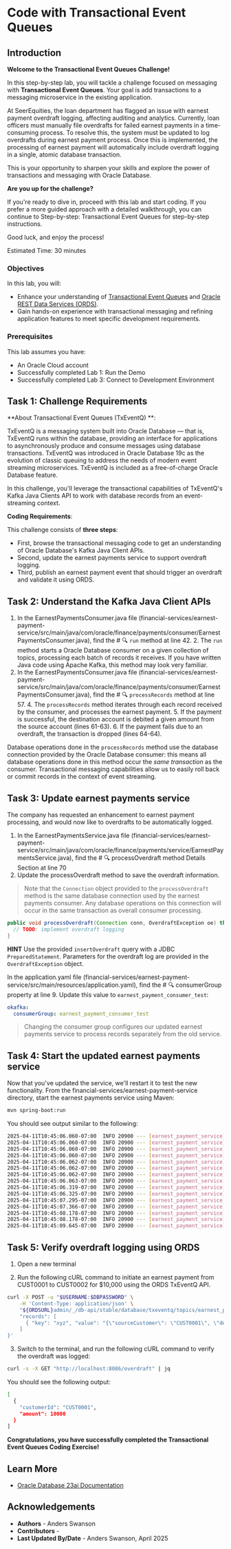 # Code with Transactional Event Queues

## Introduction

**Welcome to the Transactional Event Queues Challenge!**

In this step-by-step lab, you will tackle a challenge focused on messaging with **Transactional Event Queues**. Your goal is add transactions to a messaging microservice in the existing application. 

At SeerEquities, the loan department has flagged an issue with earnest payment overdraft logging, affecting auditing and analytics. Currently, loan officers must manually file overdrafts for failed earnest payments in a time-consuming process. To resolve this, the system must be updated to log overdrafts during earnest payment process. Once this is implemented, the processing of earnest payment will automatically include overdraft logging in a single, atomic database transaction.

This is your opportunity to sharpen your skills and explore the power of transactions and messaging with Oracle Database.

**Are you up for the challenge?**

If you're ready to dive in, proceed with this lab and start coding. If you prefer a more guided approach with a detailed walkthrough, you can continue to Step-by-step: Transactional Event Queues for step-by-step instructions.

Good luck, and enjoy the process!

Estimated Time: 30 minutes

### Objectives

In this lab, you will:

* Enhance your understanding of [Transactional Event Queues](https://docs.oracle.com/en/database/oracle/oracle-database/23/adque/aq-introduction.html) and [Oracle REST Data Services (ORDS)](https://www.oracle.com/database/technologies/appdev/rest.html).
* Gain hands-on experience with transactional messaging and refining application features to meet specific development requirements.

### Prerequisites

This lab assumes you have:
* An Oracle Cloud account
* Successfully completed Lab 1: Run the Demo
* Successfully completed Lab 3: Connect to Development Environment


## Task 1: Challenge Requirements 

**About Transactional Event Queues (TxEventQ) **:

TxEventQ is a messaging system built into Oracle Database — that is, TxEventQ runs within the database, providing an interface for applications to asynchronously produce and consume messages using database transactions. TxEventQ was introduced in Oracle Database 19c as the evolution of classic queuing to address the needs of modern event streaming microservices. TxEventQ is included as a free-of-charge Oracle Database feature.

In this challenge, you'll leverage the transactional capabilities of TxEventQ's Kafka Java Clients API to work with database records from an event-streaming context.

**Coding Requirements**:

This challenge consists of **three steps**: 

* First, browse the transactional messaging code to get an understanding of Oracle Database's Kafka Java Client APIs.
* Second, update the earnest payments service to support overdraft logging.
* Third, publish an earnest payment event that should trigger an overdraft and validate it using ORDS.

## Task 2: Understand the Kafka Java Client APIs

1. In the EarnestPaymentsConsumer.java file (financial-services/earnest-payment-service/src/main/java/com/oracle/finance/payments/consumer/EarnestPaymentsConsumer.java), find the # 🔍 `run` method at line 42.
   2. The `run` method starts a Oracle Database consumer on a given collection of topics, processing each batch of records it receives. If you have written Java code using Apache Kafka, this method may look very familiar.
3. In the EarnestPaymentsConsumer.java file (financial-services/earnest-payment-service/src/main/java/com/oracle/finance/payments/consumer/EarnestPaymentsConsumer.java), find the # 🔍 `processRecords` method at line 57.
   4. The `processRecords` method iterates through each record received by the consumer, and processes the earnest payment. 
   5. If the payment is successful, the destination account is debited a given amount from the source account (lines 61-63).
   6. If the payment fails due to an overdraft, the transaction is dropped (lines 64-64).

Database operations done in the `processRecords` method use the database connection provided by the Oracle Database consumer: this means all database operations done in this method occur the _same transaction_ as the consumer. Transactional messaging capabilities allow us to easily roll back or commit records in the context of event streaming.

## Task 3: Update earnest payments service

The company has requested an enhancement to earnest payment processing, and would now like to overdrafts to be automatically logged.

1. In the EarnestPaymentsService.java file (financial-services/earnest-payment-service/src/main/java/com/oracle/finance/payments/service/EarnestPaymentsService.java), find the # 🔍 processOverdraft method Details Section at line 70
2. Update the processOverdraft method to save the overdraft information.

> Note that the `Connection` object provided to the `processOverdraft` method is the same database connection used by the earnest payments consumer. Any database operations on this connection will occur in the same transaction as overall consumer processing.

```java
public void processOverdraft(Connection conn, OverdraftException oe) throws SQLException {
  // TODO: implement overdraft logging
}
```

**HINT** Use the provided `insertOverdraft` query with a JDBC `PreparedStatement`. Parameters for the overdraft log are provided in the `OverdraftException` object.

In the application.yaml file (financial-services/earnest-payment-service/src/main/resources/application.yaml), find the # 🔍 consumerGroup property at line 9. Update this value to `earnest_payment_consumer_test`:

```yaml
okafka:
  consumerGroup: earnest_payment_consumer_test
```

> Changing the consumer group configures our updated earnest payments service to process records separately from the old service. 

## Task 4: Start the updated earnest payments service

Now that you've updated the service, we'll restart it to test the new functionality. From the financial-services/earnest-payment-service directory, start the earnest payments service using Maven:

```bash
mvn spring-boot:run
```

You should see output similar to the following:

```bash
2025-04-11T10:45:06.060-07:00  INFO 20900 --- [earnest_payment_service] [           main] o.o.o.clients.consumer.ConsumerConfig    : These configurations '[max.poll.records]' were supplied but are not used yet.
2025-04-11T10:45:06.060-07:00  INFO 20900 --- [earnest_payment_service] [           main] o.a.kafka.common.utils.AppInfoParser     : Kafka version: 3.7.1
2025-04-11T10:45:06.060-07:00  INFO 20900 --- [earnest_payment_service] [           main] o.a.kafka.common.utils.AppInfoParser     : Kafka commitId: e2494e6ffb89f828
2025-04-11T10:45:06.060-07:00  INFO 20900 --- [earnest_payment_service] [           main] o.a.kafka.common.utils.AppInfoParser     : Kafka startTimeMs: 1744393506060
2025-04-11T10:45:06.062-07:00  INFO 20900 --- [earnest_payment_service] [         task-1] o.oracle.okafka.clients.NetworkClient    : [Consumer clientId=consumer-earnest_payments-1, groupId=earnest_payments] Available Nodes 1
2025-04-11T10:45:06.062-07:00  INFO 20900 --- [earnest_payment_service] [         task-1] o.oracle.okafka.clients.NetworkClient    : [Consumer clientId=consumer-earnest_payments-1, groupId=earnest_payments] All Known nodes are disconnected. Try one time to connect.
2025-04-11T10:45:06.062-07:00  INFO 20900 --- [earnest_payment_service] [         task-1] o.oracle.okafka.clients.NetworkClient    : [Consumer clientId=consumer-earnest_payments-1, groupId=earnest_payments] Initiating connection to node 0:<ORACLE DATABASE URL>::
2025-04-11T10:45:06.063-07:00  INFO 20900 --- [earnest_payment_service] [         task-1] o.o.o.c.c.internals.AQKafkaConsumer      : [Consumer clientId=consumer-earnest_payments-1, groupId=earnest_payments] Connecting to Oracle Database : jdbc:oracle:thin:@mydb_tp
2025-04-11T10:45:06.319-07:00  INFO 20900 --- [earnest_payment_service] [           main] o.s.b.w.embedded.tomcat.TomcatWebServer  : Tomcat started on port 8081 (http) with context path '/'
2025-04-11T10:45:06.325-07:00  INFO 20900 --- [earnest_payment_service] [           main] c.oracle.finance.payments.Application    : Started Application in 4.764 seconds (process running for 5.09)
2025-04-11T10:45:07.295-07:00  INFO 20900 --- [earnest_payment_service] [         task-1] o.o.o.c.c.internals.AQKafkaConsumer      : [Consumer clientId=consumer-earnest_payments-1, groupId=earnest_payments] Database Consumer Session Info: 15301,42442. Process Id 307858 Instance Name e2o1pod7
2025-04-11T10:45:07.366-07:00  INFO 20900 --- [earnest_payment_service] [         task-1] o.oracle.okafka.clients.NetworkClient    : [Consumer clientId=consumer-earnest_payments-1, groupId=earnest_payments] Reconnect successful to node 7:<ORACLE DATABASE URL>:ADMIN
2025-04-11T10:45:08.178-07:00  INFO 20900 --- [earnest_payment_service] [         task-1] org.oracle.okafka.clients.Metadata       : Cluster ID: e2o1pod
2025-04-11T10:45:08.178-07:00  INFO 20900 --- [earnest_payment_service] [         task-1] o.oracle.okafka.clients.NetworkClient    : [Consumer clientId=consumer-earnest_payments-1, groupId=earnest_payments] Available Nodes 1
2025-04-11T10:45:09.645-07:00  INFO 20900 --- [earnest_payment_service] [         task-1] o.oracle.okafka.clients.NetworkClient    : [Consumer clientId=consumer-earnest_payments-1, groupId=earnest_payments] Available Nodes 1
```

## Task 5: Verify overdraft logging using ORDS

1. Open a new terminal

2. Run the following cURL command to initiate an earnest payment from CUST0001 to CUST0002 for $10,000 using the ORDS TxEventQ API.
```bash
curl -X POST -u "$USERNAME:$DBPASSWORD" \
    -H 'Content-Type: application/json' \
    "${ORDSURL}admin/_/db-api/stable/database/txeventq/topics/earnest_payment" -d '{
    "records": [
      { "key": "xyz", "value": "{\"sourceCustomer\": \"CUST0001\", \"destinationCustomer\": \"CUST0002\", \"amount\": 10000 }" }
    ]
}'
```

3. Switch to the terminal, and run the following cURL command to verify the overdraft was logged: 

```bash
curl -s -X GET "http://localhost:8086/overdraft" | jq
```

You should see the following output:

```bash
[
  {
    "customerId": "CUST0001",
    "amount": 10000
  }
]
```

**Congratulations, you have successfully completed the Transactional Event Queues Coding Exercise!**

## Learn More

* [Oracle Database 23ai Documentation](https://docs.oracle.com/en/database/oracle/oracle-database/23/)

## Acknowledgements
* **Authors** - Anders Swanson
* **Contributors** - 
* **Last Updated By/Date** - Anders Swanson, April 2025
